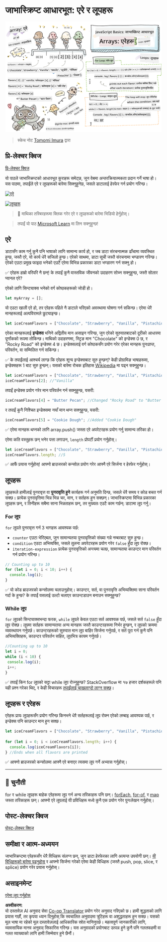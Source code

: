 <!--
CO_OP_TRANSLATOR_METADATA:
{
  "original_hash": "3f7f87871312cf6cc12662da7d973182",
  "translation_date": "2025-08-25T21:48:07+00:00",
  "source_file": "2-js-basics/4-arrays-loops/README.md",
  "language_code": "ne"
}
-->
# जाभास्क्रिप्ट आधारभूत: एरे र लूपहरू

![जाभास्क्रिप्ट आधारभूत - एरे](../../../../translated_images/webdev101-js-arrays.439d7528b8a294558d0e4302e448d193f8ad7495cc407539cc81f1afe904b470.ne.png)
> स्केच नोट [Tomomi Imura](https://twitter.com/girlie_mac) द्वारा

## प्रि-लेक्चर क्विज
[प्रि-लेक्चर क्विज](https://ff-quizzes.netlify.app/web/quiz/13)

यो पाठले जाभास्क्रिप्टको आधारभूत कुराहरू समेट्छ, जुन वेबमा अन्तरक्रियात्मकता प्रदान गर्ने भाषा हो। यस पाठमा, तपाईंले एरे र लूपहरूको बारेमा सिक्नुहुनेछ, जसले डाटालाई हेरफेर गर्न प्रयोग गरिन्छ।

[![एरे](https://img.youtube.com/vi/1U4qTyq02Xw/0.jpg)](https://youtube.com/watch?v=1U4qTyq02Xw "एरे")

[![लूपहरू](https://img.youtube.com/vi/Eeh7pxtTZ3k/0.jpg)](https://www.youtube.com/watch?v=Eeh7pxtTZ3k "लूपहरू")

> 🎥 माथिका तस्बिरहरूमा क्लिक गरेर एरे र लूपहरूको बारेमा भिडियो हेर्नुहोस्।

> तपाईं यो पाठ [Microsoft Learn](https://docs.microsoft.com/learn/modules/web-development-101-arrays/?WT.mc_id=academic-77807-sagibbon) मा लिन सक्नुहुन्छ!

## एरे

डाटासँग काम गर्नु कुनै पनि भाषाको लागि सामान्य कार्य हो, र जब डाटा संरचनात्मक ढाँचामा व्यवस्थित हुन्छ, जस्तै एरे, यो कार्य धेरै सजिलो हुन्छ। एरेको साथमा, डाटा सूची जस्तै संरचनामा भण्डारण गरिन्छ। एरेको एउटा प्रमुख फाइदा भनेको एउटै एरेमा विभिन्न प्रकारका डाटा भण्डारण गर्न सक्नु हो।

✅ एरेहरू हाम्रो वरिपरि नै छन्! के तपाईं कुनै वास्तविक जीवनको उदाहरण सोच्न सक्नुहुन्छ, जस्तै सोलार प्यानल एरे?

एरेको लागि सिन्ट्याक्स भनेको वर्ग कोष्ठकहरूको जोडी हो।

```javascript
let myArray = [];
```

यो एउटा खाली एरे हो, तर एरेहरू पहिले नै डाटाले भरिएको अवस्थामा घोषणा गर्न सकिन्छ। एरेमा धेरै मानहरूलाई अल्पविरामले छुट्याइन्छ।

```javascript
let iceCreamFlavors = ["Chocolate", "Strawberry", "Vanilla", "Pistachio", "Rocky Road"];
```

एरेका मानहरूलाई **इन्डेक्स** भनिने अद्वितीय मान असाइन गरिन्छ, जुन एरेको सुरुवातबाटको दूरीको आधारमा पूर्णांकको रूपमा तोकिन्छ। माथिको उदाहरणमा, स्ट्रिङ मान "Chocolate" को इन्डेक्स 0 छ, र "Rocky Road" को इन्डेक्स 4 छ। इन्डेक्सलाई वर्ग कोष्ठकसँग प्रयोग गरेर एरेका मानहरू पुनःप्राप्त, परिवर्तन, वा सम्मिलित गर्न सकिन्छ।

✅ के तपाईंलाई आश्चर्य लाग्छ कि एरेहरू शून्य इन्डेक्सबाट सुरु हुन्छन्? केही प्रोग्रामिङ भाषाहरूमा, इन्डेक्सहरू 1 बाट सुरु हुन्छन्। यसको बारेमा रोचक इतिहास [Wikipedia](https://en.wikipedia.org/wiki/Zero-based_numbering) मा पढ्न सक्नुहुन्छ।

```javascript
let iceCreamFlavors = ["Chocolate", "Strawberry", "Vanilla", "Pistachio", "Rocky Road"];
iceCreamFlavors[2]; //"Vanilla"
```

तपाईं इन्डेक्स प्रयोग गरेर मान परिवर्तन गर्न सक्नुहुन्छ, यसरी:

```javascript
iceCreamFlavors[4] = "Butter Pecan"; //Changed "Rocky Road" to "Butter Pecan"
```

र तपाईं कुनै निश्चित इन्डेक्समा नयाँ मान थप्न सक्नुहुन्छ, यसरी:

```javascript
iceCreamFlavors[5] = "Cookie Dough"; //Added "Cookie Dough"
```

✅ एरेमा मानहरू थप्नको लागि array.push() जस्ता एरे अपरेटरहरू प्रयोग गर्नु सामान्य तरिका हो।

एरेमा कति वस्तुहरू छन् भनेर पत्ता लगाउन, `length` प्रोपर्टी प्रयोग गर्नुहोस्।

```javascript
let iceCreamFlavors = ["Chocolate", "Strawberry", "Vanilla", "Pistachio", "Rocky Road"];
iceCreamFlavors.length; //5
```

✅ आफैं प्रयास गर्नुहोस्! आफ्नो ब्राउजरको कन्सोल प्रयोग गरेर आफ्नै एरे सिर्जना र हेरफेर गर्नुहोस्।

## लूपहरू

लूपहरूले हामीलाई पुनरावृत्त वा **पुनरावृत्ति हुने** कार्यहरू गर्न अनुमति दिन्छ, जसले धेरै समय र कोड बचत गर्न सक्छ। प्रत्येक पुनरावृत्तिमा भिन्न भिन्न चर, मान, र सर्तहरू हुन सक्छन्। जाभास्क्रिप्टमा विभिन्न प्रकारका लूपहरू छन्, र तिनीहरू सबैमा साना भिन्नताहरू छन्, तर मुख्यतः एउटै काम गर्छन्: डाटामा लूप गर्नु।

### For लूप

`for` लूपले पुनरावृत्त गर्न 3 भागहरू आवश्यक पर्छ:
- `counter` एउटा भेरिएबल, जुन सामान्यतया पुनरावृत्तिको संख्या गन्ने नम्बरबाट सुरु हुन्छ।
- `condition` एउटा अभिव्यक्ति, जसले तुलना अपरेटरहरू प्रयोग गरेर `false` हुँदा लूप रोक्छ।
- `iteration-expression` प्रत्येक पुनरावृत्तिको अन्त्यमा चल्छ, सामान्यतया काउन्टर मान परिवर्तन गर्न प्रयोग गरिन्छ।

```javascript
// Counting up to 10
for (let i = 0; i < 10; i++) {
  console.log(i);
}
```

✅ यो कोड ब्राउजरको कन्सोलमा चलाउनुहोस्। काउन्टर, सर्त, वा पुनरावृत्ति अभिव्यक्तिमा साना परिवर्तन गर्दा के हुन्छ? के तपाईं यसलाई उल्टो चलाएर काउन्टडाउन बनाउन सक्नुहुन्छ?

### While लूप

`for` लूपको सिन्ट्याक्सभन्दा फरक, `while` लूपले केवल एउटा सर्त आवश्यक पर्छ, जसले सर्त `false` हुँदा लूप रोक्छ। लूपमा सर्तहरू सामान्यतया अन्य मानहरू जस्तै काउन्टरहरूमा निर्भर हुन्छन्, र लूपको क्रममा व्यवस्थापन गर्नुपर्छ। काउन्टरहरूको सुरुवात मान लूप बाहिर सिर्जना गर्नुपर्छ, र सर्त पूरा गर्न कुनै पनि अभिव्यक्तिहरू, काउन्टर परिवर्तन सहित, लूपभित्र कायम गर्नुपर्छ।

```javascript
//Counting up to 10
let i = 0;
while (i < 10) {
 console.log(i);
 i++;
}
```

✅ तपाईं किन for लूपको सट्टा while लूप रोज्नुहुन्छ? StackOverflow मा १७ हजार दर्शकहरूले पनि यही प्रश्न गरेका थिए, र केही विचारहरू [तपाईंलाई चाखलाग्दो लाग्न सक्छ](https://stackoverflow.com/questions/39969145/while-loops-vs-for-loops-in-javascript)।

## लूपहरू र एरेहरू

एरेहरू प्रायः लूपहरूसँग प्रयोग गरिन्छ किनभने धेरै सर्तहरूलाई लूप रोक्न एरेको लम्बाइ आवश्यक पर्छ, र इन्डेक्स पनि काउन्टर मान हुन सक्छ।

```javascript
let iceCreamFlavors = ["Chocolate", "Strawberry", "Vanilla", "Pistachio", "Rocky Road"];

for (let i = 0; i < iceCreamFlavors.length; i++) {
  console.log(iceCreamFlavors[i]);
} //Ends when all flavors are printed
```

✅ आफ्नो ब्राउजरको कन्सोलमा आफ्नै एरे बनाएर त्यसमा लूप गर्ने अभ्यास गर्नुहोस्।

---

## 🚀 चुनौती

for र while लूपहरू बाहेक एरेहरूमा लूप गर्न अन्य तरिकाहरू पनि छन्। [forEach](https://developer.mozilla.org/docs/Web/JavaScript/Reference/Global_Objects/Array/forEach), [for-of](https://developer.mozilla.org/docs/Web/JavaScript/Reference/Statements/for...of), र [map](https://developer.mozilla.org/docs/Web/JavaScript/Reference/Global_Objects/Array/map) जस्ता तरिकाहरू छन्। आफ्नो एरे लूपलाई यी प्रविधिहरू मध्ये कुनै एक प्रयोग गरेर पुनःलेखन गर्नुहोस्।

## पोस्ट-लेक्चर क्विज
[पोस्ट-लेक्चर क्विज](https://ff-quizzes.netlify.app/web/quiz/14)

## समीक्षा र आत्म-अध्ययन

जाभास्क्रिप्टमा एरेहरूसँग धेरै विधिहरू संलग्न छन्, जुन डाटा हेरफेरका लागि अत्यन्त उपयोगी छन्। [यी विधिहरूको बारेमा पढ्नुहोस्](https://developer.mozilla.org/docs/Web/JavaScript/Reference/Global_Objects/Array) र आफ्नो सिर्जना गरेको एरेमा केही विधिहरू (जस्तै push, pop, slice, र splice) प्रयोग गरेर प्रयास गर्नुहोस्।

## असाइनमेन्ट

[एरेमा लूप गर्नुहोस्](assignment.md)

**अस्वीकरण**:  
यो दस्तावेज़ AI अनुवाद सेवा [Co-op Translator](https://github.com/Azure/co-op-translator) प्रयोग गरेर अनुवाद गरिएको छ। हामी शुद्धताको लागि प्रयास गर्छौं, तर कृपया ध्यान दिनुहोस् कि स्वचालित अनुवादमा त्रुटिहरू वा अशुद्धताहरू हुन सक्छ। यसको मूल भाषा मा रहेको मूल दस्तावेज़लाई आधिकारिक स्रोत मानिनुपर्छ। महत्वपूर्ण जानकारीको लागि, व्यावसायिक मानव अनुवाद सिफारिस गरिन्छ। यस अनुवादको प्रयोगबाट उत्पन्न हुने कुनै पनि गलतफहमी वा गलत व्याख्याको लागि हामी जिम्मेवार हुने छैनौं।